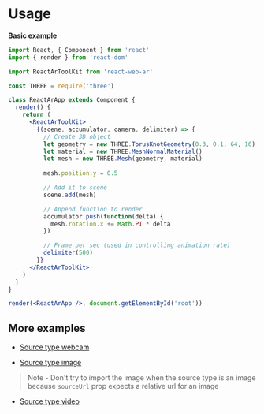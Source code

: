 # Usage

**Basic example**

```jsx
import React, { Component } from 'react'
import { render } from 'react-dom'

import ReactArToolKit from 'react-web-ar'

const THREE = require('three')

class ReactArApp extends Component {
  render() {
    return (
      <ReactArToolKit>
        {(scene, accumulator, camera, delimiter) => {
          // Create 3D object
          let geometry = new THREE.TorusKnotGeometry(0.3, 0.1, 64, 16)
          let material = new THREE.MeshNormalMaterial()
          let mesh = new THREE.Mesh(geometry, material)
          
          mesh.position.y = 0.5

          // Add it to scene
          scene.add(mesh)

          // Append function to render
          accumulator.push(function(delta) {
            mesh.rotation.x += Math.PI * delta
          })

          // Frame per sec (used in controlling animation rate) 
          delimiter(500)
        }}
      </ReactArToolKit>
    )
  }
}

render(<ReactArApp />, document.getElementById('root'))
```

## More examples

* [Source type webcam](../examples/webcam.js)

* [Source type image](../examples/image.js)

> Note - Don't try to import the image when the source type is an image because `sourceUrl` prop expects a relative url for an image

* [Source type video](../examples/video.js)

